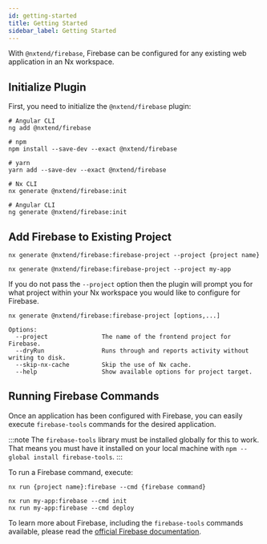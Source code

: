 ```yaml
---
id: getting-started
title: Getting Started
sidebar_label: Getting Started
---
```


With `@nxtend/firebase`, Firebase can be configured for any existing web application in an Nx workspace.

## Initialize Plugin

First, you need to initialize the `@nxtend/firebase` plugin:

```
# Angular CLI
ng add @nxtend/firebase
```

```
# npm
npm install --save-dev --exact @nxtend/firebase

# yarn
yarn add --save-dev --exact @nxtend/firebase

# Nx CLI
nx generate @nxtend/firebase:init

# Angular CLI
ng generate @nxtend/firebase:init
```

## Add Firebase to Existing Project

```
nx generate @nxtend/firebase:firebase-project --project {project name}

nx generate @nxtend/firebase:firebase-project --project my-app
```

If you do not pass the `--project` option then the plugin will prompt you for what project within your Nx workspace you would like to configure for Firebase.

```
nx generate @nxtend/firebase:firebase-project [options,...]

Options:
  --project               The name of the frontend project for Firebase.
  --dryRun                Runs through and reports activity without writing to disk.
  --skip-nx-cache         Skip the use of Nx cache.
  --help                  Show available options for project target.
```

## Running Firebase Commands

Once an application has been configured with Firebase, you can easily execute `firebase-tools` commands for the desired application.

:::note
The `firebase-tools` library must be installed globally for this to work. That means you must have it installed on your local machine with `npm --global install firebase-tools`.
:::

To run a Firebase command, execute:

```
nx run {project name}:firebase --cmd {firebase command}

nx run my-app:firebase --cmd init
nx run my-app:firebase --cmd deploy
```

To learn more about Firebase, including the `firebase-tools` commands available, please read the [official Firebase documentation](https://firebase.google.com/docs).
